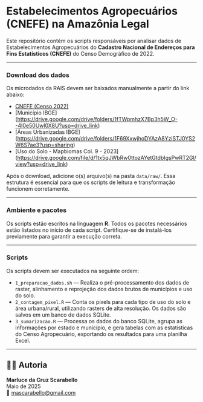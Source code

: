 # Estabelecimentos Agropecuários (CNEFE) na Amazônia Legal


Este repositório contém os scripts responsáveis por analisar dados de Estabelecimentos Agropecuários do 
**Cadastro Nacional de Endereços para Fins Estatísticos (CNEFE)** do Censo Demográfico de 2022.

---

### Download dos dados

Os microdados da RAIS devem ser baixados manualmente a partir do link abaixo:

- [CNEFE (Censo 2022)](https://drive.google.com/file/d/1udKgw-KGxMOF5LPFXiitviCK-e7MBTXp/view?usp=sharing)
- [Município IBGE] (https://drive.google.com/drive/folders/1fTWpmhzX7Bp3h5W_O--4I0e50Uwl0X8U?usp=drive_link)
- [Áreas Urbanizadas IBGE] (https://drive.google.com/drive/folders/1F69XxwjhoDYAzA8YziSTJ0YS2W6S7ae3?usp=sharing)
- [Uso do Solo - Mapbiomas Col. 9 - 2023]  (https://drive.google.com/file/d/1tx5qJWbRw0ttozAYetGtdbIgsPwRT2Gl/view?usp=drive_link)

Após o download, adicione o(s) arquivo(s) na pasta `data/raw/`. Essa estrutura é essencial para que os scripts de leitura e transformação funcionem corretamente.

---

### Ambiente e pacotes

Os scripts estão escritos na linguagem **R**.
Todos os pacotes necessários estão listados no início de cada script. Certifique-se de instalá-los previamente para garantir a execução correta.

---

###  Scripts

Os scripts devem ser executados na seguinte ordem:

- `1_preparacao_dados.sh` — Realiza o pré-processamento dos dados de raster, alinhamento e reprojeção dos dados brutos de municípios e uso do solo.
- `2_contagem_pixel.R` — Conta os pixels para cada tipo de uso do solo e área urbana/rural, utilizando rasters de alta resolução. Os dados são salvos em um banco de dados SQLite.
- `3_sumarizacao.R` — Processa os dados do banco SQLite, agrupa as informações por estado e município, e gera tabelas com as estatísticas do Censo Agropecuário, exportando os resultados para uma planilha Excel.

---

## 👩‍💻 Autoria

**Marluce da Cruz Scarabello**  
Maio de 2025  
📧 mascarabello@gmail.com